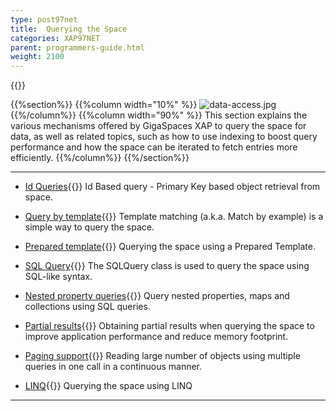 ```yaml
---
type: post97net
title:  Querying the Space
categories: XAP97NET
parent: programmers-guide.html
weight: 2100
---
```


{{<wbr>}}


{{%section%}}
{{%column width="10%" %}}
![data-access.jpg](/attachment_files/subject/data-access.png)
{{%/column%}}
{{%column width="90%" %}}
This section explains the various mechanisms offered by GigaSpaces XAP to query the space for data, as well as related topics, such as how to use indexing to boost query performance and how the space can be iterated to fetch entries more efficiently.
{{%/column%}}
{{%/section%}}

<hr/>


- [Id Queries](./query-by-id.html){{<wbr>}}
Id Based query - Primary Key based object retrieval from space.

- [Query by template](./query-template-matching.html){{<wbr>}}
Template matching (a.k.a. Match by example) is a simple way to query the space.

- [Prepared template](./query-prepared-template.html){{<wbr>}}
Querying the space using a Prepared Template.

- [SQL Query](./query-sql.html){{<wbr>}}
The SQLQuery class is used to query the space using SQL-like syntax.

- [Nested property queries](./query-nested-properties.html){{<wbr>}}
Query nested properties, maps and collections using SQL queries.

- [Partial results](./query-partial-results.html){{<wbr>}}
Obtaining partial results when querying the space to improve application performance and reduce memory footprint.

- [Paging support](./query-paging-support.html){{<wbr>}}
Reading large number of objects using multiple queries in one call in a continuous manner.

- [LINQ](./query-linq.html){{<wbr>}}
Querying the space using LINQ
<hr/>

